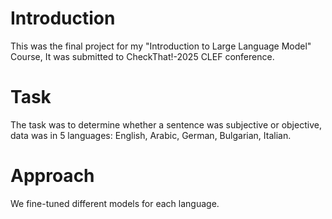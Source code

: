# Introduction

This was the final project for my "Introduction to Large Language Model" Course, It was submitted to CheckThat!-2025 CLEF conference.

# Task

The task was to determine whether a sentence was subjective or objective, data was in 5 languages: English, Arabic, German, Bulgarian, Italian.

# Approach

We fine-tuned different models for each language.
